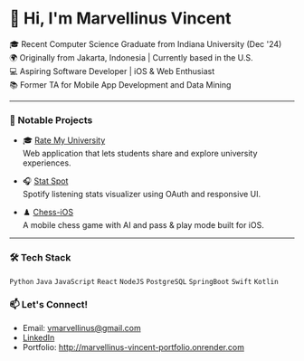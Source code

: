 # 👋 Hi, I'm Marvellinus Vincent

🎓 Recent Computer Science Graduate from Indiana University (Dec '24)  
🌍 Originally from Jakarta, Indonesia | Currently based in the U.S.  
💻 Aspiring Software Developer | iOS & Web Enthusiast  
📚 Former TA for Mobile App Development and Data Mining

---

### 💼 Notable Projects
- 🎓 [Rate My University](http://ratemyuniversity.io)  
  Web application that lets students share and explore university experiences.

- 🎧 [Stat Spot](https://github.com/MarvellinusVincent/StatTrack)  
  Spotify listening stats visualizer using OAuth and responsive UI.

- ♟️ [Chess-iOS](https://github.com/MarvellinusVincent/Chess-iOS)  
  A mobile chess game with AI and pass & play mode built for iOS.
  
---

### 🛠 Tech Stack
`Python` `Java` `JavaScript` `React` `NodeJS` `PostgreSQL` `SpringBoot` `Swift` `Kotlin`

### 📫 Let's Connect!
- Email: vmarvellinus@gmail.com  
- [LinkedIn](https://www.linkedin.com/in/marvellinusvincent/)  
- Portfolio: http://marvellinus-vincent-portfolio.onrender.com
